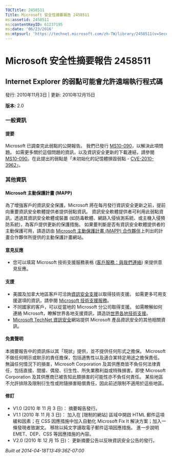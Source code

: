 ```yaml
---
TOCTitle: 2458511
Title: Microsoft 安全性摘要報告 2458511
ms:assetid: 2458511
ms:contentKeyID: 61237195
ms:date: '06/23/2016'
ms:mtpsurl: 'https://technet.microsoft.com/zh-TW/library/2458511(v=Security.10)'
---
```



Microsoft 安全性摘要報告 2458511
================================

Internet Explorer 的弱點可能會允許遠端執行程式碼
------------------------------------------------

發行: 2010年11月3日 | 更新: 2010年12月15日

**版本:** 2.0

### 一般資訊

#### 提要

Microsoft 已調查完此弱點的公開報告。 我們已發行 [MS10-090](http://technet.microsoft.com/security/bulletin/ms10-090)，以解決此項問題。 如需更多關於這個問題的資訊，以及資訊安全更新的下載連結，請參閱 [MS10-090](http://go.microsoft.com/fwlink/?linkid=206495)。在此提出的弱點是「未初始化的記憶體損毀弱點 - [CVE-2010-3962](http://www.cve.mitre.org/cgi-bin/cvename.cgi?name=cve-2010-3962)」。

### 其他資訊

#### Microsoft 主動保護計畫 (MAPP)

為了增強客戶的資訊安全保護，Microsoft 將在每月發行資訊安全更新之前，提前向重要資訊安全軟體提供者提供弱點資訊。 資訊安全軟體提供者可利用此弱點資訊，透過其資訊安全軟體或裝置 (如防毒軟體、網路入侵偵測系統、或主機入侵預防系統)，為客戶提供更新的保護措施。 如果要判斷是否有資訊安全軟體提供者的主動保護可用，請造訪由 [Microsoft 主動保護計畫 (MAPP) 合作夥伴](http://www.microsoft.com/security/msrc/mapp/partners.mspx)上列出的計畫合作夥伴所提供的主動保護計畫網站。

#### 意見反應

-   您可以填寫 Microsoft 技術支援服務表格 ([客戶服務：與我們連絡](https://support.microsoft.com/common/survey.aspx?scid=sw;en;1257&amp;showpage=1&amp;ws=technet&amp;sd=tech)) 來提供意見反應。

#### 支援

-   美國及加拿大地區客戶可洽詢[資訊安全支援](http://go.microsoft.com/fwlink/?linkid=21131)以取得技術支援。 如需更多可用支援選項的資訊，請參閱 [Microsoft 技術支援服務](http://support.microsoft.com/)。
-   不同國家的客戶，可以從當地的 Microsoft 分公司取得支援。 如需瞭解如何連絡 Microsoft，瞭解世界各地支援資訊，請造訪[世界各地技術支援](http://go.microsoft.com/fwlink/?linkid=21155)。
-   [Microsoft TechNet 資訊安全](http://technet.microsoft.com/zh-tw/security/default.aspx)網站提供 Microsoft 產品資訊安全的其他相關資訊。

#### 免責聲明

本摘要報告中的資訊係以其「現狀」提供，並不提供任何形式之擔保。 Microsoft 不做任何明示或默示的責任擔保，包括適售性以及適合某特定用途之擔保責任。 無論任何情況下的損害，Microsoft Corporation 及其供應商皆不負任何法律責任，包括直接、間接、偶發、衍生性、所失業務利益或特殊損害。即使 Microsoft Corporation 及其供應商已被告知此類損害的可能性亦不負任何責任。 某些地區不允許排除及限制衍生性或附隨損害賠償責任，因此前述限制不適用於這些地區。

#### 修訂

-   V1.0 (2010 年 11 月 3 日)： 摘要報告發行。
-   V1.1 (2010 年 11 月 3 日)： 加入在 \[限制的網站\] 區域中開啟 HTML 郵件這項緩和因素；在 CSS 因應措施中加入自動化 Microsoft Fix It 解決方案；加入一條發現者致謝文。 移除以純文字讀取電子郵件這項因應措施。 進一步說明 EMET、DEP、CSS 等因應措施的內容。
-   V2.0 (2010 年 12 月 15 日)： 更新摘要公告以反映資訊安全公告的發行。

*Built at 2014-04-18T13:49:36Z-07:00*
